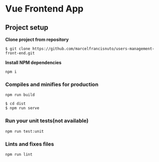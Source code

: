 # Vue Frontend App

## Project setup

**Clone project from repository**
```
$ git clone https://github.com/marcelfrancisnuto/users-management-front-end.git
```

**Install NPM dependencies**
```
npm i
```

### Compiles and minifies for production
```
npm run build
```

```
$ cd dist
$ npm run serve
```

### Run your unit tests(not available)
```
npm run test:unit
```

### Lints and fixes files
```
npm run lint
```

